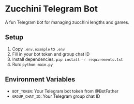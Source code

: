# Zucchini Telegram Bot

A fun Telegram bot for managing zucchini lengths and games.

## Setup

1. Copy `.env.example` to `.env`
2. Fill in your bot token and group chat ID
3. Install dependencies: `pip install -r requirements.txt`
4. Run: `python main.py`

## Environment Variables

- `BOT_TOKEN`: Your Telegram bot token from @BotFather
- `GROUP_CHAT_ID`: Your Telegram group chat ID